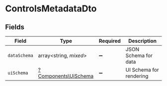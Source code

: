 # ControlsMetadataDto


## Fields

| Field                                                       | Type                                                        | Required                                                    | Description                                                 |
| ----------------------------------------------------------- | ----------------------------------------------------------- | ----------------------------------------------------------- | ----------------------------------------------------------- |
| `dataSchema`                                                | array<string, *mixed*>                                      | :heavy_minus_sign:                                          | JSON Schema for data                                        |
| `uiSchema`                                                  | [?Components\UiSchema](../../Models/Components/UiSchema.md) | :heavy_minus_sign:                                          | UI Schema for rendering                                     |